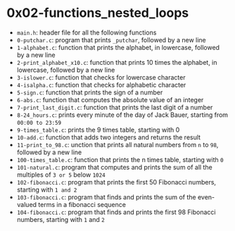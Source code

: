 # 0x02-functions_nested_loops

- `main.h`: header file for all the following functions
- `0-putchar.c`: program that prints `_putchar`, followed by a new line
- `1-alphabet.c`: function that prints the alphabet, in lowercase, followed by a new line
- `2-print_alphabet_x10.c`: function that prints 10 times the alphabet, in lowercase, followed by a new line
- `3-islower.c`:  function that checks for lowercase character
- `4-isalpha.c`: function that checks for alphabetic character
- `5-sign.c`: function that prints the sign of a number
- `6-abs.c`: function that computes the absolute value of an integer
- `7-print_last_digit.c`: function that prints the last digit of a number
- `8-24_hours.c`: prints every minute of the day of Jack Bauer, starting from `00:00 to 23:59`
- `9-times_table.c`: prints the 9 times table, starting with 0
- `10-add.c`: function that adds two integers and returns the result
- `11-print_to_98.c`: unction that prints all natural numbers from `n` to `98`, followed by a new line
- `100-times_table.c`: function that prints the n times table, starting with `0`
- `101-natural.c`: program that computes and prints the sum of all the multiples of `3 or 5` below `1024`
- `102-fibonacci.c`: program that prints the first 50 Fibonacci numbers, starting with `1 and 2`
- `103-fibonacci.c`: program that finds and prints the sum of the even-valued terms in a fibonacci sequence
- `104-fibonacci.c`: program that finds and prints the first 98 Fibonacci numbers, starting with `1` and `2`
